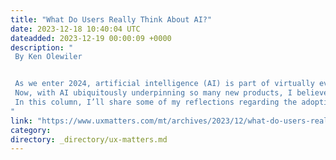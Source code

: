 ```yaml
---
title: "What Do Users Really Think About AI?"
date: 2023-12-18 10:40:04 UTC
dateadded: 2023-12-19 00:00:09 +0000
description: "
 By Ken Olewiler 


 As we enter 2024, artificial intelligence (AI) is part of virtually every product-design conversation. Companies are racing to incorporate AI into their products, hoping to push the limits of innovation to attract and engage customers and impact the business’s bottom line. As UX designers, our charter is always to create seamless relationships between users and digital products. AI represents a whole new field of possible experiences. 
 Now, with AI ubiquitously underpinning so many new products, I believe the biggest challenge of 2024 will be thoughtfully placing AI at the forefront of innovation by understanding users’ perspectives, needs, concerns, and objectives. AI can and will do many amazing things. The big question is: what should it do? 
 In this column, I’ll share some of my reflections regarding the adoption of AI by users, focusing particularly on what we’ve learned about their expectations and attitudes. Read More 
"
link: "https://www.uxmatters.com/mt/archives/2023/12/what-do-users-really-think-about-ai.php"
category:
directory: _directory/ux-matters.md
---
```

